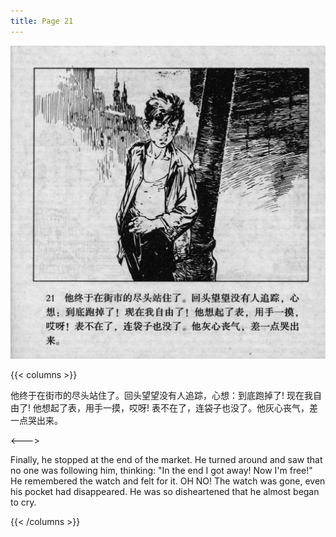 ```yaml
---
title: Page 21
---
```


![biao page](./../../images/biao/seifert0726_biao_0025_021.jpg)

{{< columns >}}

他终于在街市的尽头站住了。回头望望没有人追踪，心想：到底跑掉了! 现在我自由了! 他想起了表，用手一摸，哎呀! 表不在了，连袋子也没了。他灰心丧气，差一点哭出来。

<--->

Finally, he stopped at the end of the market. He turned around and saw that no one was following him, thinking: "In the end I got away! Now I'm free!" He remembered the watch and felt for it. OH NO! The watch was gone, even his pocket had disappeared. He was so disheartened that he almost began to cry.

{{< /columns >}}
